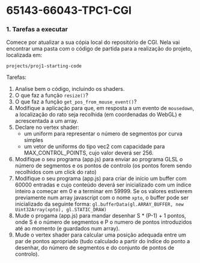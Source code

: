 # 65143-66043-TPC1-CGI


### 1. Tarefas a executar

Comece por atualizar a sua cópia local do repositório de CGI. Nela vai encontrar uma pasta com o código de partida para a realização do projeto, localizada em:

`projects/proj1-starting-code`

Tarefas:

1. Analise bem o código, incluindo os shaders.
2. O que faz a função `resize()`?
3. O que faz a função `get_pos_from_mouse_event()`?
4. Modifique a aplicação para que, em resposta a um evento de `mousedown`, a localização do rato seja recolhida (em coordenadas do WebGL) e acrescentada a um array.
5. Declare no vertex shader:
   * um uniform para representar o número de segmentos por curva simples
   * um vetor de uniforms do tipo vec2 com capacidade para MAX_CONTROL_POINTS, cujo valor deverá ser 256.
6. Modifique o seu programa (app.js) para enviar ao programa GLSL o número de segmentos e os pontos de controlo (os pontos forem sendo recolhidos com um click do rato)
7. Modifique o seu programa (app.js) para criar de início um buffer com 60000 entradas e cujo conteúdo deverá ser inicializado com um índice inteiro a começar em 0 e a terminar em 59999. Se os valores estiverem previamente num array javascript com o nome `xpto`, o buffer pode ser inicializado da seguinte forma: `gl.bufferData(gl.ARRAY_BUFFER, new Uint32Array(xpto), gl.STATIC_DRAW)`
8. Mude o progama (app.js) para mandar desenhar S * (P-1) + 1 pontos, onde S é o número de segmentos e P o numero de pontos introduzidos até ao momento (e guardados num array).
9. Mude o vertex shader para calcular uma posição adequada entre um par de pontos apropriado (tudo calculado a partir do índice do ponto a desenhar, do número de segmentos e do conjunto de pontos de controlo).
